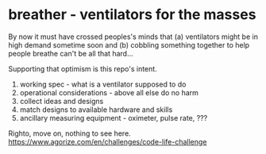 # breather - ventilators for the masses

By now it must have crossed peoples's minds that (a) ventilators might be in high demand sometime soon and (b) cobbling something together to help people breathe can't be all that hard...

Supporting that optimism is this repo's intent.

1. working spec - what is a ventilator supposed to do
2. operational considerations - above all else do no harm
3. collect ideas and designs
4. match designs to available hardware and skills
5. ancillary measuring equipment - oximeter, pulse rate, ???

Righto, move on, nothing to see here. https://www.agorize.com/en/challenges/code-life-challenge
